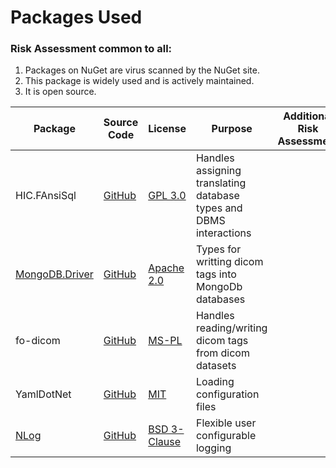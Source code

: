 # Packages Used

### Risk Assessment common to all:
1. Packages on NuGet are virus scanned by the NuGet site.
2. This package is widely used and is actively maintained.
3. It is open source.

| Package | Source Code | License | Purpose | Additional Risk Assessment |
| ------- | ------------| ------- | ------- | -------------------------- |
| HIC.FAnsiSql |[GitHub](https://github.com/HicServices/FAnsiSql) | [GPL 3.0](https://www.gnu.org/licenses/gpl-3.0.html) | Handles assigning translating database types and DBMS interactions|
|[MongoDB.Driver](https://docs.mongodb.com/ecosystem/drivers/csharp/)| [GitHub](https://github.com/mongodb/mongo-csharp-driver) | [Apache 2.0](http://www.apache.org/licenses/LICENSE-2.0) | Types for writting dicom tags into MongoDb databases|
| fo-dicom | [GitHub](https://github.com/fo-dicom/fo-dicom) | [MS-PL](https://opensource.org/licenses/MS-PL) | Handles reading/writing dicom tags from dicom datasets | |
| YamlDotNet | [GitHub](https://github.com/aaubry/YamlDotNet) | [MIT](https://opensource.org/licenses/MIT) |Loading configuration files|
| [NLog](https://nlog-project.org/) | [GitHub](https://github.com/NLog/NLog) | [BSD 3-Clause](https://github.com/NLog/NLog/blob/dev/LICENSE.txt) | Flexible user configurable logging | |
